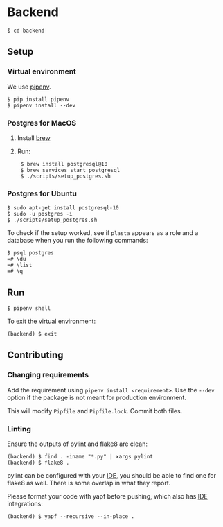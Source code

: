 # Backend

    $ cd backend


## Setup

### Virtual environment

We use [pipenv](https://github.com/pypa/pipenv#-usage).

    $ pip install pipenv
    $ pipenv install --dev

### Postgres for MacOS

1. Install [brew](https://brew.sh/)

1. Run:

        $ brew install postgresql@10
        $ brew services start postgresql
        $ ./scripts/setup_postgres.sh

### Postgres for Ubuntu

    $ sudo apt-get install postgresql-10
    $ sudo -u postgres -i
    $ ./scripts/setup_postgres.sh


To check if the setup worked, see if `plasta` appears as a role and a database when you run the following commands:

    $ psql postgres
    =# \du
    =# \list
    =# \q


## Run

    $ pipenv shell

To exit the virtual environment:

    (backend) $ exit


## Contributing

### Changing requirements

Add the requirement using `pipenv install <requirement>`. Use the `--dev` option if the package is not meant for production environment.

This will modify `Pipfile` and `Pipfile.lock`. Commit both files.

### Linting

Ensure the outputs of pylint and flake8 are clean:

    (backend) $ find . -iname "*.py" | xargs pylint
    (backend) $ flake8 .

pylint can be configured with your [IDE](https://pylint.readthedocs.io/en/latest/user_guide/ide-integration.html), you should be able to find one for flake8 as well. There is some overlap in what they report.

Please format your code with yapf before pushing, which also has [IDE](https://github.com/google/yapf/tree/2c13f6f93e8ccfa0c966b67f88eeffe20ccb32a0/plugins#ide-plugins) integrations:

    (backend) $ yapf --recursive --in-place .
